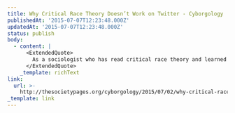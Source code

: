 ```yaml
---
title: Why Critical Race Theory Doesn’t Work on Twitter - Cyborgology
publishedAt: '2015-07-07T12:23:48.000Z'
updatedAt: '2015-07-07T12:23:48.000Z'
status: publish
body:
  - content: |
      <ExtendedQuote>
        As a sociologist who has read critical race theory and learned from critical race theorists, Robinson’s tweets, for me, were impassioned statements of well-established and well-founded lines of thought. For the uninitiated, however, they were jarring. The average nice white ladies of the world don’t understand that “whiteness is most certainly and inevitably terror” refers to a history of white-on-black interpersonal and institutional violence, degrading media portrayals, over-policing and under-protection of black communities, hypersexualization of black women, and fear mongering aimed at black men. And of course they don’t, that’s one of the key points of critical race theory: cultural logics render power-hierarchies invisible while perpetuating race-based opportunity structures that privilege whites.
      </ExtendedQuote>
    _template: richText
link:
  url: >-
    http://thesocietypages.org/cyborgology/2015/07/02/why-critical-race-theory-doesnt-work-on-twitter/
_template: link
---
```


